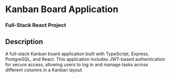 # Kanban Board Application

### Full-Stack React Project

## Description

A full-stack Kanban board application built with TypeScript, Express, PostgreSQL, and React. This application includes JWT-based authentication for secure access, allowing users to log in and manage tasks across different columns in a Kanban layout.
